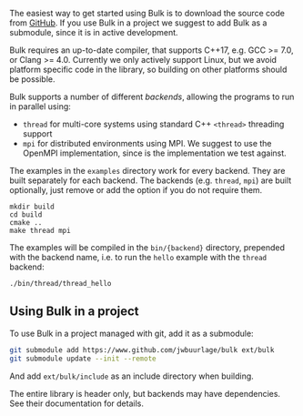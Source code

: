 The easiest way to get started using Bulk is to download the source code from [GitHub](https://www.github.com/jwbuurlage/bulk). If you use Bulk in a project we suggest to add Bulk as a submodule, since it is in active development.

Bulk requires an up-to-date compiler, that supports C++17, e.g. GCC >= 7.0, or Clang >= 4.0. Currently we only actively support Linux, but we avoid platform specific code in the library, so building on other platforms should be possible.

Bulk supports a number of different *backends*, allowing the programs to run in parallel using:

- `thread` for multi-core systems using standard C++ `<thread>` threading support
- `mpi` for distributed environments using MPI. We suggest to use the OpenMPI implementation, since is the implementation we test against.

The examples in the `examples` directory work for every backend. They are built separately for each backend. The backends (e.g. `thread`, `mpi`) are built optionally, just remove or add the option if you do not require them.

    mkdir build
    cd build
    cmake ..
    make thread mpi

The examples will be compiled in the `bin/{backend}` directory, prepended with the backend name, i.e. to run the `hello` example with the `thread` backend:

    ./bin/thread/thread_hello

Using Bulk in a project
-----------------------

To use Bulk in a project managed with git, add it as a submodule:

```bash
git submodule add https://www.github.com/jwbuurlage/bulk ext/bulk
git submodule update --init --remote
```

And add `ext/bulk/include` as an include directory when building.

The entire library is header only, but backends may have dependencies. See their documentation for details.
